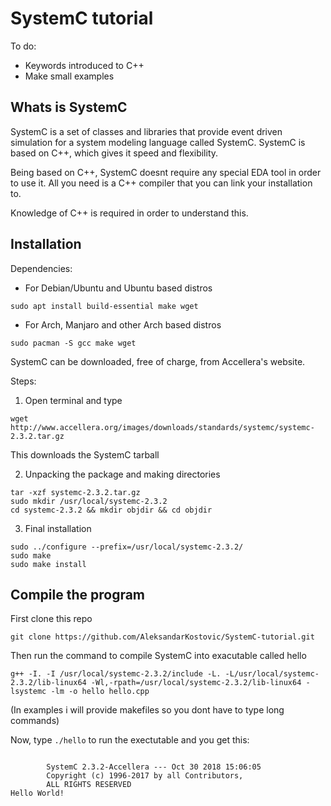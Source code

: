 # SystemC tutorial

To do:
- Keywords introduced to C++
- Make small examples

## Whats is SystemC

SystemC is a set of classes and libraries that provide event driven simulation for a system modeling language called SystemC. SystemC is based on C++, which gives it speed and flexibility.

Being based on C++, SystemC doesnt require any special EDA tool in order to use it. All you need is a C++ compiler that you can link your installation to.

Knowledge of C++ is required in order to understand this.

## Installation

Dependencies:

- For Debian/Ubuntu and Ubuntu based distros
```
sudo apt install build-essential make wget
```

- For Arch, Manjaro and other Arch based distros
```
sudo pacman -S gcc make wget
```

SystemC can be downloaded, free of charge, from Accellera's website.

Steps:
1. Open terminal and type
```
wget http://www.accellera.org/images/downloads/standards/systemc/systemc-2.3.2.tar.gz
```
This downloads the SystemC tarball

2. Unpacking the package and making directories
```
tar -xzf systemc-2.3.2.tar.gz
sudo mkdir /usr/local/systemc-2.3.2
cd systemc-2.3.2 && mkdir objdir && cd objdir
```

3. Final installation
```
sudo ../configure --prefix=/usr/local/systemc-2.3.2/
sudo make
sudo make install
```


## Compile the program

First clone this repo

```
git clone https://github.com/AleksandarKostovic/SystemC-tutorial.git
```

Then run the command to compile SystemC into exacutable called hello

```
g++ -I. -I /usr/local/systemc-2.3.2/include -L. -L/usr/local/systemc-2.3.2/lib-linux64 -Wl,-rpath=/usr/local/systemc-2.3.2/lib-linux64 -lsystemc -lm -o hello hello.cpp
```

(In examples i will provide makefiles so you dont have to type long commands)


Now, type `./hello` to run the exectutable and you get this:

```

        SystemC 2.3.2-Accellera --- Oct 30 2018 15:06:05
        Copyright (c) 1996-2017 by all Contributors,
        ALL RIGHTS RESERVED
Hello World!

```
